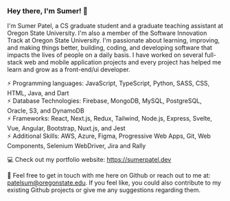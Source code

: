 ### Hey there, I'm Sumer! 👋


<!--

**Sumer16/Sumer16** is a ✨ _special_ ✨ repository because its `README.md` (this file) appears on your GitHub profile.

Here are some ideas to get you started:

- 🔭 I’m currently working on ...
- 🌱 I’m currently learning ...
- 👯 I’m looking to collaborate on ...
- 🤔 I’m looking for help with ...
- 💬 Ask me about nothing 😛
- 📫 How to reach me: Can drop me an email at sumer.patel@outlook.com
- 😄 Pronouns: He/Him
- ⚡ Fun fact: ...

-->

<!-- I'm Sumer Patel, a MS in CS graduate student and a teaching assistant at Oregon State University. I'm also a member of the Software Innovation Track at Oregon State University. Previously, I have also worked as a UI developer at Accenture. I'm passionate about learning, improving and making things better, building, coding and developing software which impact the lives of people on a daily basis. -->
<!--  I have worked on several full-stack web and mobile application projects and every project helped me learn and grow as a software developer. Lately, I'm really fascinated to learn more about the scalability and performance aspect involved in designing large-scale complex systems which drive this ever-growing and ever-demanding tech space. Here are some of the tools and technologies I've worked upon: -->

I'm Sumer Patel, a CS graduate student and a graduate teaching assistant at Oregon State University. I'm also a member of the Software Innovation Track at Oregon State University. I'm passionate about learning, improving, and making things better, building, coding, and developing software that impacts the lives of people on a daily basis. I have worked on several full-stack web and mobile application projects and every project has helped me learn and grow as a front-end/ui developer.

⚡ Programming languages: JavaScript, TypeScript, Python, SASS, CSS, HTML, Java, and Dart\
⚡ Database Technologies: Firebase, MongoDB, MySQL, PostgreSQL, Oracle, S3, and DynamoDB\
⚡ Frameworks: React, Next.js, Redux, Tailwind, Node.js, Express, Svelte, Vue, Angular, Bootstrap, Nuxt.js, and Jest\
⚡ Additional Skills: AWS, Azure, Figma, Progressive Web Apps, Git, Web Components, Selenium WebDriver, Jira and Rally

💻 Check out my portfolio website: https://sumerpatel.dev

💬 Feel free to get in touch with me here on Github or reach out to me at: patelsum@oregonstate.edu. If you feel like, you could also contribute to my existing Github projects or give me any suggestions regarding them.
